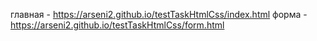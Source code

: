 главная  - https://arseni2.github.io/testTaskHtmlCss/index.html
форма  - https://arseni2.github.io/testTaskHtmlCss/form.html
